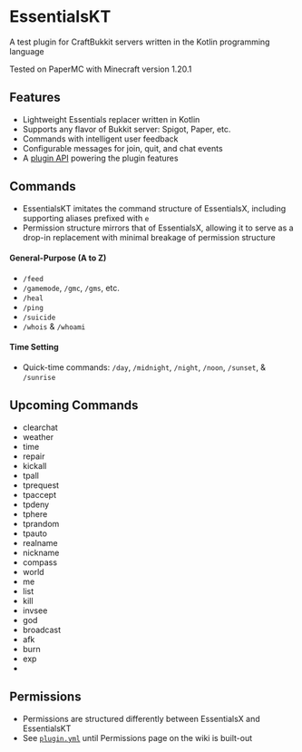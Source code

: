 # EssentialsKT

A test plugin for CraftBukkit servers written in the Kotlin programming language

Tested on PaperMC with Minecraft version 1.20.1

## Features
* Lightweight Essentials replacer written in Kotlin
* Supports any flavor of Bukkit server: Spigot, Paper, etc.
* Commands with intelligent user feedback
* Configurable messages for join, quit, and chat events
* A [plugin API](https://github.com/tsgrissom/EssentialsKT/tree/main/src/main/kotlin/io/github/tsgrissom/pluginapi) powering the plugin features

## Commands
* EssentialsKT imitates the command structure of EssentialsX, including supporting aliases prefixed with `e`
* Permission structure mirrors that of EssentialsX, allowing it to serve as a drop-in replacement with minimal breakage of permission structure
#### General-Purpose (A to Z)
* `/feed`
* `/gamemode`, `/gmc`, `/gms`, etc.
* `/heal`
* `/ping`
* `/suicide`
* `/whois` & `/whoami`
#### Time Setting
* Quick-time commands: `/day`, `/midnight`, `/night`, `/noon`, `/sunset`, & `/sunrise`

## Upcoming Commands
* clearchat
* weather
* time
* repair
* kickall
* tpall
* tprequest
* tpaccept
* tpdeny
* tphere
* tprandom
* tpauto
* realname
* nickname
* compass
* world
* me
* list
* kill
* invsee
* god
* broadcast
* afk
* burn
* exp
* 

## Permissions
* Permissions are structured differently between EssentialsX and EssentialsKT
* See [`plugin.yml`](https://github.com/tsgrissom/EssentialsKT/blob/main/src/main/resources/plugin.yml) until Permissions page on the wiki is built-out